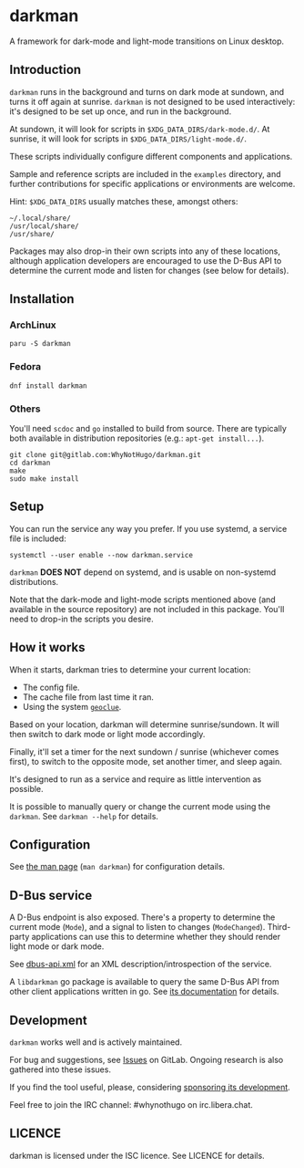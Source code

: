 darkman
=======

A framework for dark-mode and light-mode transitions on Linux desktop.

## Introduction

`darkman` runs in the background and turns on dark mode at sundown, and turns it off
again at sunrise. `darkman` is not designed to be used interactively: it's designed to
be set up once, and run in the background.

At sundown, it will look for scripts in `$XDG_DATA_DIRS/dark-mode.d/`.
At sunrise, it will look for scripts in `$XDG_DATA_DIRS/light-mode.d/`.

These scripts individually configure different components and applications.

Sample and reference scripts are included in the `examples` directory, and
further contributions for specific applications or environments are welcome.

Hint: `$XDG_DATA_DIRS` usually matches these, amongst others:

    ~/.local/share/
    /usr/local/share/
    /usr/share/

Packages may also drop-in their own scripts into any of these locations,
although application developers are encouraged to use the D-Bus API to
determine the current mode and listen for changes (see below for details).

## Installation

### ArchLinux

    paru -S darkman

### Fedora

    dnf install darkman

### Others

You'll need `scdoc` and `go` installed to build from source. There are
typically both available in distribution repositories (e.g.: `apt-get
install...`).

    git clone git@gitlab.com:WhyNotHugo/darkman.git
    cd darkman
    make
    sudo make install

## Setup

You can run the service any way you prefer. If you use systemd, a service file
is included:

    systemctl --user enable --now darkman.service

`darkman` **DOES NOT** depend on systemd, and is usable on non-systemd
distributions.

Note that the dark-mode and light-mode scripts mentioned above (and available
in the source repository) are not included in this package. You'll need to
drop-in the scripts you desire.

## How it works

When it starts, darkman tries to determine your current location:

- The config file.
- The cache file from last time it ran.
- Using the system [`geoclue`](https://directory.fsf.org/wiki/Geoclue).

Based on your location, darkman will determine sunrise/sundown. It will then
switch to dark mode or light mode accordingly.

Finally, it'll set a timer for the next sundown / sunrise (whichever comes
first), to switch to the opposite mode, set another timer, and sleep again.

It's designed to run as a service and require as little intervention as
possible.

It is possible to manually query or change the current mode using the
`darkman`. See `darkman --help` for details.

## Configuration

See [the man page](https://darkman.whynothugo.nl) (`man darkman`) for
configuration details.

## D-Bus service

A D-Bus endpoint is also exposed. There's a property to determine the current
mode (`Mode`), and a signal to listen to changes (`ModeChanged`). Third-party
applications can use this to determine whether they should render light mode or
dark mode.

See [dbus-api.xml](dbus-api.xml) for an XML description/introspection of the
service.

A `libdarkman` go package is available to query the same D-Bus API from other
client applications written in go. See [its documentation][libdarkman] for
details.

[libdarkman]: https://godocs.io/gitlab.com/WhyNotHugo/darkman/libdarkman

## Development

`darkman` works well and is actively maintained.

For bug and suggestions, see [Issues][issues] on GitLab. Ongoing research is
also gathered into these issues.

If you find the tool useful, please, considering [sponsoring its
development][ko-fi].

Feel free to join the IRC channel: #whynothugo on irc.libera.chat.

[issues]: https://gitlab.com/WhyNotHugo/darkman/-/issues
[ko-fi]: https://ko-fi.com/whynothugo

## LICENCE

darkman is licensed under the ISC licence. See LICENCE for details.
